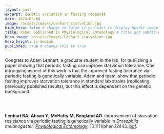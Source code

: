 ```yaml
---
layout: post
excerpt: Genetic variation in fasting response
date: 2024-05-04
image: /assets/images/Lenhart_starvation.jpg
hide_hero: false # change to false if you want to display header image
title: Paper published in Physiological Entomology # title and subtitle only display on hero
hero_image: /assets/images/Lenhart_starvation.jpg
hero_height: is-medium
published: true # change this to true
---
```


Congrats to Adam Lenhart, a graduate student in the lab, for publishing a paper showing that periodic fasting can improve starvation tolerance. One intruiguing aspect of this work is that the improved fasting tolerance via periodic fasting is genetically variable. Adam and team, show that periodic fasting improves starvation tolerance in standard lab strains (replicating previously published results), but this effect is dependent on the genetic background.


<br><br>

**Lenhart BA**, **Ahsan Y**, **McHatty M**, **Bergland AO**. Improvement of starvation resistance via periodic fasting is genetically variable in <i>Drosophila melanogaster</i>. [_Physiological Entomology_](https://doi.org/10.1111/phen.12443): 10.1111/phen.12443. [pdf](/assets/pdfs/Lenhart_etal_2024.pdf).

<br><br>
